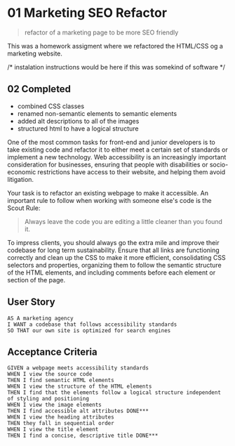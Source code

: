 # 01 Marketing SEO Refactor
> refactor of a marketing page to be more SEO friendly

This was a homework assigment where we refactored the HTML/CSS og a marketing website.

/* instalation instructions would be here if this was somekind of software */


## 02 Completed
* combined CSS classes
* renamed non-semantic elements to semantic elements
* added alt descriptions to all of the images
* structured html to have a logical structure

One of the most common tasks for front-end and junior developers is to take existing code and refactor it to either meet a certain set of standards or implement a new technology. Web accessibility is an increasingly important consideration for businesses, ensuring that people with disabilities or socio-economic restrictions have access to their website, and helping them avoid litigation.

Your task is to refactor an existing webpage to make it accessible. An important rule to follow when working with someone else's code is the Scout Rule:

> Always leave the code you are editing a little cleaner than you found it.

To impress clients, you should always go the extra mile and improve their codebase for long term sustainability. Ensure that all links are functioning correctly and clean up the CSS to make it more efficient, consolidating CSS selectors and properties, organizing them to follow the semantic structure of the HTML elements, and including comments before each element or section of the page.

## User Story

```
AS A marketing agency
I WANT a codebase that follows accessibility standards
SO THAT our own site is optimized for search engines
```

## Acceptance Criteria

```
GIVEN a webpage meets accessibility standards
WHEN I view the source code
THEN I find semantic HTML elements
WHEN I view the structure of the HTML elements
THEN I find that the elements follow a logical structure independent of styling and positioning
WHEN I view the image elements
THEN I find accessible alt attributes DONE***
WHEN I view the heading attributes
THEN they fall in sequential order
WHEN I view the title element
THEN I find a concise, descriptive title DONE***
```



